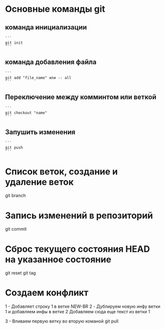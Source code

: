 # Основные команды git

## команда инициализации
    
    ```
    git init
    ```

## команда добавления файла

    ```
    git add "file_name" или -- all
    ```

## Переключение между комминтом или веткой

    ```
    git checkout "name"
    ```
## Запушить изменения
    ```
    git push
    ```

# Список веток, создание и удаление веток
git branch 
# Запись изменений в репозиторий

git commit
# Сброс текущего состояния HEAD на указанное состояние
git reset
git tag


# Создаем конфликт

1 - Добавляет строку 1 в ветке NEW-BR
2 - Дублируем новую инфу ветки 1 и добавляем инфы в ветке 2 Добавляем сюда еще текст из ветки 1

3 - Вливаем первую ветку во вторую команой git pull